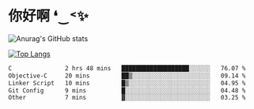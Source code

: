 # 你好啊 ❛‿˂✨

![Anurag's GitHub stats](https://github-readme-stats.vercel.app/api?username=ZombieFly&count_private=true&show_icons=true)

[![Top Langs](https://github-readme-stats.vercel.app/api/top-langs/?username=ZombieFly&layout=compact&count_private=true&hide=Ruby,makefile)](https://github.com/anuraghazra/github-readme-stats)

<!--START_SECTION:waka-->

```txt
C               2 hrs 48 mins   ███████████████████░░░░░░   76.07 %
Objective-C     20 mins         ██▒░░░░░░░░░░░░░░░░░░░░░░   09.14 %
Linker Script   10 mins         █▒░░░░░░░░░░░░░░░░░░░░░░░   04.95 %
Git Config      9 mins          █░░░░░░░░░░░░░░░░░░░░░░░░   04.48 %
Other           7 mins          ▓░░░░░░░░░░░░░░░░░░░░░░░░   03.25 %
```

<!--END_SECTION:waka-->
